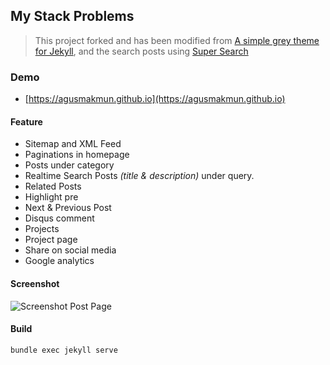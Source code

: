 ## My Stack Problems

> This project forked and has been modified from [A simple grey theme for Jekyll](https://github.com/liamsymonds/simplygrey-jekyll), and the search posts using [Super Search](https://github.com/chinchang/super-search)

### Demo
* [https://agusmakmun.github.io](https://agusmakmun.github.io)

#### Feature

* Sitemap and XML Feed
* Paginations in homepage
* Posts under category
* Realtime Search Posts _(title & description)_ under query.
* Related Posts
* Highlight pre
* Next & Previous Post
* Disqus comment
* Projects
* Project page
* Share on social media
* Google analytics

#### Screenshot

![Screenshot Post Page](https://raw.githubusercontent.com/agusmakmun/agusmakmun.github.io/master/static/img/screenshot-post-page.png  "Screenshot Post Page")


#### Build

```
bundle exec jekyll serve
```